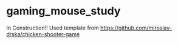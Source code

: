 # gaming_mouse_study

In Construction!!
Used template from https://github.com/miroslav-drska/chicken-shooter-game